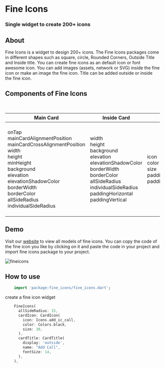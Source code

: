 <!-- 
This README describes the package. If you publish this package to pub.dev,
this README's contents appear on the landing page for your package.

For information about how to write a good package README, see the guide for
[writing package pages](https://dart.dev/guides/libraries/writing-package-pages). 

For general information about developing packages, see the Dart guide for
[creating packages](https://dart.dev/guides/libraries/create-library-packages)
and the Flutter guide for
[developing packages and plugins](https://flutter.dev/developing-packages). 
-->
# Fine Icons

### Single widget to create 200+ icons

## About

Fine Icons is a widget to design 200+ icons. 
The Fine Icons packages come in different shapes such as square, circle, Rounded Corners, Outside Title and Inside title.
You can create fine icons as an default icon or font awesome icon. You can add images (assets, network or SVG) inside the fine icon or make an image the fine icon. Title can be added outside or inside the fine icon.

## Components of Fine Icons

<br>

| Main Card | Inside Card  | Icon | Title | Image | Custom Widget |
| ------------- |------------- | ------------- | ------------| ------------ | ------------ |
| onTap mainCardAlignmentPosition mainCardCrossAlignmentPosition width </br > height </br > minHeight </br > background </br > elevation </br > elevationShadowColor </br > borderWidth </br > borderColor </br > allSideRadius individualSideRadius | width <br> height <br> background <br> elevation elevationShadowColor borderWidth borderColor allSideRadius individualSideRadius paddingHorizontal paddingVertical  | icon <br> color <br> size <br> paddingHorizontal paddingVertical | display <br> name <br> fontsize <br> color <br> fontFamily <br> fontWeight <br> height <br> fontStyle <br> letterSpacing background titleMinHeight paddingHorizontal paddingVertical titleBottomBorderRadius outsideTitleMaxWidth | imageType <br> image <br> width <br> height <br> borderRadius individualBorderRadius <br> padding | customWidgetInside customWidgetOutside

## Demo


Visit our [website](https://f9it.com/#/packages) to view all models of fine icons. You can copy the code of the fine icon you like by clicking on it and paste the code in your project and import fine icons package to your project.

![fineicons](https://user-images.githubusercontent.com/74196534/158010097-68ad6f10-d970-48c0-a0a4-0521723a2d9c.jpg)



## How to use

  ```dart
      import 'package:fine_icons/fine_icons.dart';
  ```

create a fine icon widget

  ```dart
      FineIcons(
        allSideRadius: 15,
        cardIcon: CardIcon(
          icon: Icons.add_ic_call,
          color: Colors.black,
          size: 30,
        ),
        cardTitle: CardTitle(
          display: 'outside',
          name: "Add Call",
          fontSize: 14,
        ),
      ),
  ```